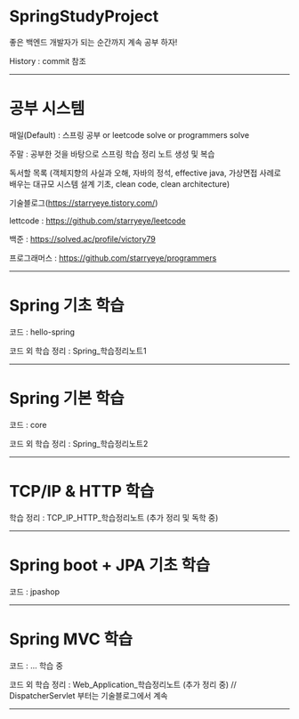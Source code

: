 # SpringStudyProject

좋은 백엔드 개발자가 되는 순간까지 계속 공부 하자!

History : commit 참조

---

# 공부 시스템

매일(Default) : 스프링 공부 or leetcode solve or programmers solve

주말 : 공부한 것을 바탕으로 스프링 학습 정리 노트 생성 및 복습 

독서할 목록 
(객체지향의 사실과 오해, 자바의 정석, effective java, 가상면접 사례로 배우는 대규모 시스템 설계 기초, clean code, clean architecture)

기술블로그(https://starryeye.tistory.com/)

lettcode : https://github.com/starryeye/leetcode

백준 : https://solved.ac/profile/victory79

프로그래머스 : https://github.com/starryeye/programmers

---

# Spring 기초 학습

코드 : hello-spring

코드 외 학습 정리 : Spring_학습정리노트1

---

# Spring 기본 학습

코드 : core

코드 외 학습 정리 : Spring_학습정리노트2

---

# TCP/IP & HTTP 학습 

학습 정리 : TCP_IP_HTTP_학습정리노트 (추가 정리 및 독학 중)

---

# Spring boot + JPA 기초 학습

코드 : jpashop

---

# Spring MVC 학습 

코드 : ... 학습 중

코드 외 학습 정리 : Web_Application_학습정리노트 (추가 정리 중) // DispatcherServlet 부터는 기술블로그에서 계속

---

